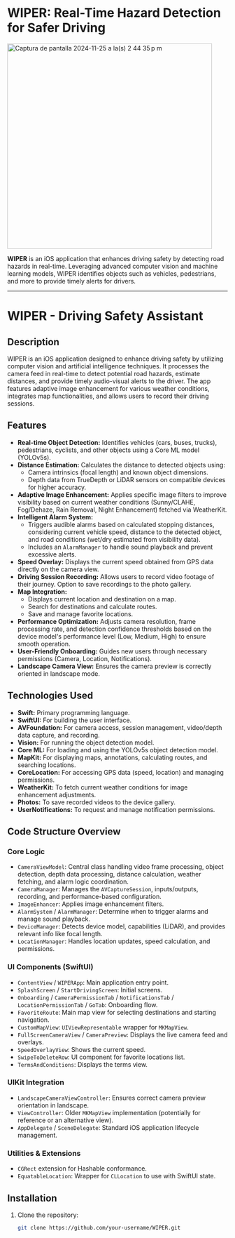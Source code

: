 # WIPER: Real-Time Hazard Detection for Safer Driving

<img width="468" alt="Captura de pantalla 2024-11-25 a la(s) 2 44 35 p m" src="https://github.com/user-attachments/assets/df31550d-37db-49cc-abbb-928296bd9ee8">

**WIPER** is an iOS application that enhances driving safety by detecting road hazards in real-time. Leveraging advanced computer vision and machine learning models, WIPER identifies objects such as vehicles, pedestrians, and more to provide timely alerts for drivers.

---

# WIPER - Driving Safety Assistant

## Description

WIPER is an iOS application designed to enhance driving safety by utilizing computer vision and artificial intelligence techniques. It processes the camera feed in real-time to detect potential road hazards, estimate distances, and provide timely audio-visual alerts to the driver. The app features adaptive image enhancement for various weather conditions, integrates map functionalities, and allows users to record their driving sessions.

## Features

- **Real-time Object Detection:** Identifies vehicles (cars, buses, trucks), pedestrians, cyclists, and other objects using a Core ML model (YOLOv5s).
- **Distance Estimation:** Calculates the distance to detected objects using:
  - Camera intrinsics (focal length) and known object dimensions.
  - Depth data from TrueDepth or LiDAR sensors on compatible devices for higher accuracy.
- **Adaptive Image Enhancement:** Applies specific image filters to improve visibility based on current weather conditions (Sunny/CLAHE, Fog/Dehaze, Rain Removal, Night Enhancement) fetched via WeatherKit.
- **Intelligent Alarm System:**
  - Triggers audible alarms based on calculated stopping distances, considering current vehicle speed, distance to the detected object, and road conditions (wet/dry estimated from visibility data).
  - Includes an `AlarmManager` to handle sound playback and prevent excessive alerts.
- **Speed Overlay:** Displays the current speed obtained from GPS data directly on the camera view.
- **Driving Session Recording:** Allows users to record video footage of their journey. Option to save recordings to the photo gallery.
- **Map Integration:**
  - Displays current location and destination on a map.
  - Search for destinations and calculate routes.
  - Save and manage favorite locations.
- **Performance Optimization:** Adjusts camera resolution, frame processing rate, and detection confidence thresholds based on the device model's performance level (Low, Medium, High) to ensure smooth operation.
- **User-Friendly Onboarding:** Guides new users through necessary permissions (Camera, Location, Notifications).
- **Landscape Camera View:** Ensures the camera preview is correctly oriented in landscape mode.

## Technologies Used

- **Swift:** Primary programming language.
- **SwiftUI:** For building the user interface.
- **AVFoundation:** For camera access, session management, video/depth data capture, and recording.
- **Vision:** For running the object detection model.
- **Core ML:** For loading and using the YOLOv5s object detection model.
- **MapKit:** For displaying maps, annotations, calculating routes, and searching locations.
- **CoreLocation:** For accessing GPS data (speed, location) and managing permissions.
- **WeatherKit:** To fetch current weather conditions for image enhancement adjustments.
- **Photos:** To save recorded videos to the device gallery.
- **UserNotifications:** To request and manage notification permissions.

## Code Structure Overview

### Core Logic

- `CameraViewModel`: Central class handling video frame processing, object detection, depth data processing, distance calculation, weather fetching, and alarm logic coordination.
- `CameraManager`: Manages the `AVCaptureSession`, inputs/outputs, recording, and performance-based configuration.
- `ImageEnhancer`: Applies image enhancement filters.
- `AlarmSystem` / `AlarmManager`: Determine when to trigger alarms and manage sound playback.
- `DeviceManager`: Detects device model, capabilities (LiDAR), and provides relevant info like focal length.
- `LocationManager`: Handles location updates, speed calculation, and permissions.

### UI Components (SwiftUI)

- `ContentView` / `WIPERApp`: Main application entry point.
- `SplashScreen` / `StartDrivingScreen`: Initial screens.
- `Onboarding` / `CameraPermissionTab` / `NotificationsTab` / `LocationPermissionTab` / `GoTab`: Onboarding flow.
- `FavoriteRoute`: Main map view for selecting destinations and starting navigation.
- `CustomMapView`: `UIViewRepresentable` wrapper for `MKMapView`.
- `FullScreenCameraView` / `CameraPreview`: Displays the live camera feed and overlays.
- `SpeedOverlayView`: Shows the current speed.
- `SwipeToDeleteRow`: UI component for favorite locations list.
- `TermsAndConditions`: Displays the terms view.

### UIKit Integration

- `LandscapeCameraViewController`: Ensures correct camera preview orientation in landscape.
- `ViewController`: Older `MKMapView` implementation (potentially for reference or an alternative view).
- `AppDelegate` / `SceneDelegate`: Standard iOS application lifecycle management.

### Utilities & Extensions

- `CGRect` extension for Hashable conformance.
- `EquatableLocation`: Wrapper for `CLLocation` to use with SwiftUI state.

## Installation

1. Clone the repository:
   ```bash
   git clone https://github.com/your-username/WIPER.git
